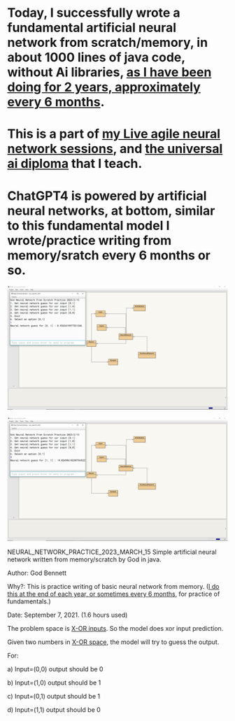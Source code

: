 # Today, I successfully wrote a fundamental artificial neural network from scratch/memory, in about 1000 lines of java code, without Ai libraries, [as I have been doing for 2 years, approximately every 6 months](https://github.com/JordanMicahBennett/NEURAL_NETWORK_PRACTICE).
# This is a part of [my Live agile neural network sessions](https://github.com/JordanMicahBennett/Live-Agile-Artificial-Neural-Network-Programming-Sessions/blob/main/README.md), and [the universal ai diploma](https://www.instagram.com/p/CiJZgRgulRo/) that I teach.
# ChatGPT4 is powered by artificial neural networks, at bottom, similar to this fundamental model I wrote/practice writing from memory/sratch every 6 months or so.


![Alt text](https://github.com/g0dEngineer/NEURAL_NETWORK_PRACTICE_2023_MARCH_15/blob/main/source_code/screenshot_neural_net_result_0_1.png "default page")
  
![Alt text](https://github.com/g0dEngineer/NEURAL_NETWORK_PRACTICE_2023_MARCH_15/blob/main/source_code/screenshot_neural_net_result_1_1.png "default page")
  
  
NEURAL_NETWORK_PRACTICE_2023_MARCH_15
Simple artificial neural network written from memory/scratch by God in java.

  Author: God Bennett
  
  Why?: This is practice writing of basic neural network from memory. ([I do this at the end of each year, or sometimes every 6 months](https://github.com/JordanMicahBennett/NEURAL_NETWORK_PRACTICE), for practice of fundamentals.)
  
  Date: September 7, 2021. (1.6 hours used)
  
  The problem space is [X-OR inputs](https://en.wikipedia.org/wiki/XOR_gate). So the model does xor input prediction.
  
  Given two numbers in [X-OR space](https://en.wikipedia.org/wiki/XOR_gate), the model will try to guess the output.
  
  For:
  
  a) Input=(0,0) output should be 0
  
  b) Input=(1,0) output should be 1
  
  c) Input=(0,1) output should be 1
  
  d) Input=(1,1) output should be 0
  


 

